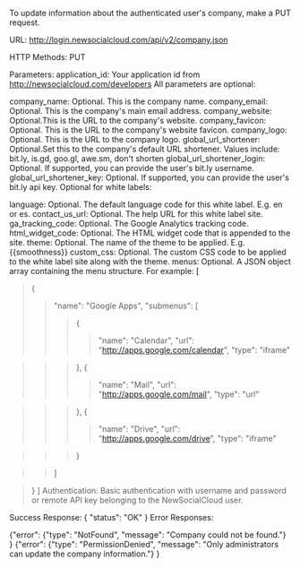 To update information about the authenticated user's company, make a PUT request.

URL:
http://login.newsocialcloud.com/api/v2/company.json

HTTP Methods:
PUT

Parameters:
application\_id: Your application id from http://newsocialcloud.com/developers
All parameters are optional:

company\_name: Optional. This is the company name.
company\_email: Optional. This is the company's main email address.
company\_website: Optional.This is the URL to the company's website.
company\_favicon: Optional. This is the URL to the company's website favicon.
company\_logo: Optional. This is the URL to the company logo.
global\_url\_shortener: Optional.Set this to the company's default URL shortener. Values include: bit.ly, is.gd, goo.gl, awe.sm, don't shorten
global\_url\_shortener\_login: Optional. If supported, you can provide the user's bit.ly username.
global\_url\_shortener\_key: Optional. If supported, you can provide the user's bit.ly api key.
Optional for white labels:

language: Optional. The default language code for this white label. E.g. en or es.
contact\_us\_url: Optional. The help URL for this white label site.
ga\_tracking\_code: Optional. The Google Analytics tracking code.
html\_widget\_code: Optional. The HTML widget code that is appended to the site.
theme: Optional. The name of the theme to be applied. E.g. {{smoothness}}
custom\_css: Optional. The custom CSS code to be applied to the white label site along with the theme.
menus: Optional. A JSON object array containing the menu structure. For example:
[
> {
> > "name": "Google Apps",
> > "submenus": [
> > > {
> > > > "name": "Calendar",
> > > > "url": "http://apps.google.com/calendar",
> > > > "type": "iframe"

> > > },
> > > {
> > > > "name": "Mail",
> > > > "url": "http://apps.google.com/mail",
> > > > "type": "url"

> > > },
> > > {
> > > > "name": "Drive",
> > > > "url": "http://apps.google.com/drive",
> > > > "type": "iframe"

> > > }

> > ]

> }
]
Authentication:
Basic authentication with username and password or remote API key belonging to the NewSocialCloud user.

Success Response:
{
"status": "OK"
}
Error Responses:

{"error": {"type": "NotFound", "message": "Company could not be found."} }
{"error": {"type": "PermissionDenied", "message": "Only administrators can update the company information."} }